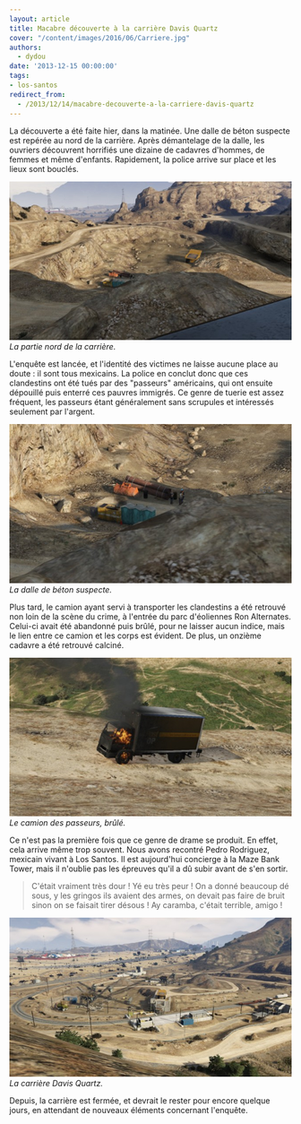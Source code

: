```yaml
---
layout: article
title: Macabre découverte à la carrière Davis Quartz
cover: "/content/images/2016/06/Carriere.jpg"
authors:
  - dydou
date: '2013-12-15 00:00:00'
tags:
- los-santos
redirect_from:
  - /2013/12/14/macabre-decouverte-a-la-carriere-davis-quartz
---
```


La découverte a été faite hier, dans la matinée. Une dalle de béton suspecte est repérée au nord de la carrière. Après démantelage de la dalle, les ouvriers découvrent horrifiés une dizaine de cadavres d'hommes, de femmes et même d'enfants. Rapidement, la police arrive sur place et les lieux sont bouclés.

![La partie nord de la carrière.](/content/images/2016/06/Carriere1.jpg)
_La partie nord de la carrière._

L'enquête est lancée, et l'identité des victimes ne laisse aucune place au doute : il sont tous mexicains. La police en conclut donc que ces clandestins ont été tués par des "passeurs" américains, qui ont ensuite dépouillé puis enterré ces pauvres immigrés. Ce genre de tuerie est assez fréquent, les passeurs étant généralement sans scrupules et intéressés seulement par l'argent.

![La dalle de béton suspecte.](/content/images/2016/06/Carriere2.jpg)
_La dalle de béton suspecte._

Plus tard, le camion ayant servi à transporter les clandestins a été retrouvé non loin de la scène du crime, à l'entrée du parc d'éoliennes Ron Alternates. Celui-ci avait été abandonné puis brûlé, pour ne laisser aucun indice, mais le lien entre ce camion et les corps est évident. De plus, un onzième cadavre a été retrouvé calciné.

![Le camion des passeurs, brûlé.](/content/images/2016/06/Carriere3.jpg)
_Le camion des passeurs, brûlé._

Ce n'est pas la première fois que ce genre de drame se produit. En effet, cela arrive même trop souvent. Nous avons recontré Pedro Rodriguez, mexicain vivant à Los Santos. Il est aujourd'hui concierge à la Maze Bank Tower, mais il n'oublie pas les épreuves qu'il a dû subir avant de s'en sortir.

> C'était vraiment très dour ! Yé eu très peur ! On a donné beaucoup dé sous, y les gringos ils avaient des armes, on devait pas faire de bruit sinon on se faisait tirer désous ! Ay caramba, c'était terrible, amigo !

![La carrière Davis Quartz.](/content/images/2016/06/Carriere_0.jpg)
_La carrière Davis Quartz._

Depuis, la carrière est fermée, et devrait le rester pour encore quelque jours, en attendant de nouveaux éléments concernant l'enquête.